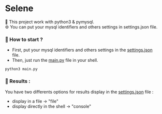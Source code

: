 # Selene

🐍 This project work with python3 & pymysql.   
⚙️ You can put your mysql identifiers and others settings in settings.json file.    

### 📌 How to start ?  
- First, put your mysql identifiers and others settings in the <a href="https://github.com/Neptune-IT/Selene/blob/main/settings/settings.json">settings.json</a> file.
- Then, just run the <a href="https://github.com/Neptune-IT/Selene/blob/main/main.py">main.py</a> file in your shell.
```
python3 main.py
```

### 📌 Results :  
You have two differents options for results display in the <a href="https://github.com/Neptune-IT/Selene/blob/main/settings/settings.json">settings.json</a> file :
- display in a file -> "file"
- display directly in the shell -> "console"
